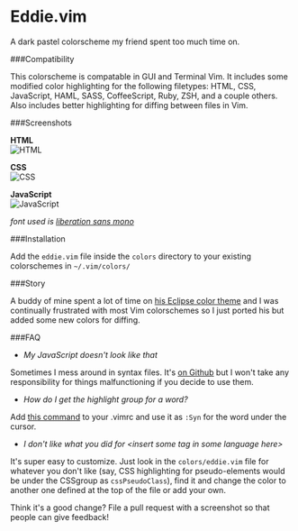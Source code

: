 # Eddie.vim

A dark pastel colorscheme my friend spent too much time on.

###Compatibility

This colorscheme is compatable in GUI and Terminal Vim. It includes some
modified color highlighting for the following filetypes: HTML, CSS, JavaScript,
HAML, SASS, CoffeeScript, Ruby, ZSH, and a couple others. Also includes better
highlighting for diffing between files in Vim.

###Screenshots


**HTML**  
![HTML](http://f.cl.ly/items/2y1I3j1N0m3p3s1B3X1J/eddie-html.png)

**CSS**  
![CSS](http://f.cl.ly/items/0Q1O1Z1P3X1R0z0c0j2J/eddie-css.png)

**JavaScript**  
![JavaScript](http://f.cl.ly/items/2p0u253d2p3g0u1X1a0m/eddie-js.png)

_font used is [liberation sans mono](https://fedorahosted.org/liberation-fonts/)_

###Installation

Add the `eddie.vim` file inside the `colors` directory to your existing
colorschemes in `~/.vim/colors/`

###Story

A buddy of mine spent a lot of time on [his Eclipse color
theme](http://www.eclipsecolorthemes.org/?view=theme&id=738) and I was
continually frustrated with most Vim colorschemes so I just ported his but added
some new colors for diffing.

###FAQ

* *My JavaScript doesn't look like that*

Sometimes I mess around in syntax files. It's [on
Github](https://github.com/mattsa/vim-javascript) but I won't take any
responsibility for things malfunctioning if you decide to use them.

* *How do I get the highlight group for a word?*

Add [this command](https://gist.github.com/1544768) to your .vimrc and use it
as `:Syn` for the word under the cursor.

* *I don't like what you did for \<insert some tag in some language here\>*  

It's super easy to customize. Just look in the `colors/eddie.vim` file for
whatever you don't like (say, CSS highlighting for pseudo-elements would be
under the CSSgroup as `cssPseudoClass`), find it and change the color to another
one defined at the top of the file or add your own.

Think it's a good change? File a pull request with a screenshot so that people
can give feedback!
